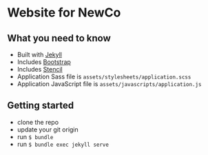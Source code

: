 # Website for NewCo

## What you need to know
+ Built with [Jekyll](https://jekyllrb.com)
+ Includes [Bootstrap](http://getbootstrap.com/)
+ Includes [Stencil](https://github.com/micdijkstra/stencil)
+ Application Sass file is `assets/stylesheets/application.scss`
+ Application JavaScript file is `assets/javascripts/application.js`

## Getting started
+ clone the repo
+ update your git origin
+ run `$ bundle`
+ run `$ bundle exec jekyll serve`
